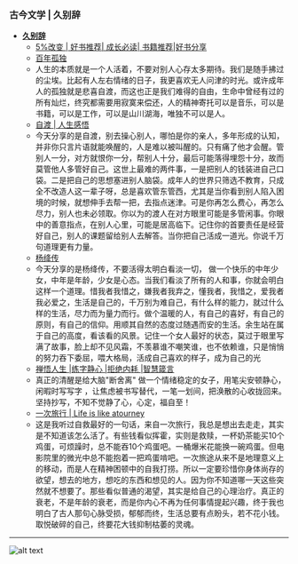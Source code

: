 ### 古今文学 | 久别辞
* **[久别辞](https://v.douyin.com/-M5R0fs46Mo/)**
  - [5%改变 | 好书推荐| 成长必读| 书籍推荐|好书分享](https://v.douyin.com/UgBhNa-5yCk/)
  - [百年孤独](https://v.douyin.com/j6aAftBgV0Q/)
  - 人生的本质就是一个人活着，不要对别人心存太多期待。我们是随手拂过的尘埃。比起有人左右情绪的日子，我更喜欢无人问津的时光。或许成年人的孤独就是悲喜自渡，而这也正是我们难得的自由，生命中曾经有过的所有灿烂，终究都需要用寂寞来偿还，人的精神寄托可以是音乐，可以是书籍，可以是工作，可以是山川湖海，唯独不可以是人。
  - [自渡 | 人生感悟](https://v.douyin.com/V6y2Oo_jUMo/)
  - 今天分享的是自渡，别去操心别人，哪怕是你的亲人，多年形成的认知，并非你只言片语就能唤醒的，人是难以被叫醒的。只有痛了他才会醒。管别人一分，对方就恨你一分，帮别人十分，最后可能落得埋怨十分，故而莫管他人多管好自己。这世上最难的两件事，一是把别人的钱装进自己口袋。二是把自己的思想塞进别人脑袋。成年人的世界只筛选不教育，只成全不改造人这一辈子呀，总是喜欢管东管西，尤其是当你看到别人陷入困境的时候，就想伸手去帮一把，去指点迷津。可是你再怎么费心，再怎么尽力，别人也未必领取。你以为的渡人在对方眼里可能是多管闲事。你眼中的善意指点，在别人心里，可能是居高临下。记住你的首要责任是经营好自己，别人的课题留给别人去解答。当你把自己活成一道光。你说千万句道理更有力量。
  - [杨绛传](https://v.douyin.com/ERfoaHfisgk/)
  - 今天分享的是杨绛传，不要活得太明白看淡一切， 做一个快乐的中年少女，中年是年龄，少女是心态。当我们看淡了所有的人和事，你就会明白这样一个道理。惜我者我惜之，嫌我者我弃之，懂我者，我惜之，爱我者我必爱之，生活是自己的，千万别为难自己，有什么样的能力，就过什么样的生活，尽力而为量力而行。做个温暖的人，有自己的喜好，有自己的原则，有自己的信仰。用顺其自然的态度过随遇而安的生活。余生站在属于自己的高度，看该看的风景。记住一个女人最好的状态，莫过于眼里写满了故事，脸上却不见风霜，不羡慕谁不嘲笑谁，也不依赖谁，只是悄悄的努力吞下委屈，喂大格局，活成自己喜欢的样子，成为自己的光
  - [禅悟人生 |练字静心 |拒绝内耗 |智慧箴言](https://v.douyin.com/vUMHZt6zy10/)
  - 真正的清醒是给大脑"断舍离" 做一个情绪稳定的女子，用笔尖安顿静心，闲暇时写写字 ，让焦虑被书写替代，一笔一划间，把涣散的心收拢回来。坚持抄写，不知不觉静了心，心定，福自至！
  - [一次旅行 | Life is like atourney](https://v.douyin.com/nxKfLYoYl_I/)
  - 这是我听过自救最好的一句话，来自一次旅行，我总是想出去走走，其实是不知道该怎么活了。有些钱看似挥霍，实则是救赎，一杯奶茶能买10个鸡蛋，可烦躁时，总不能吞10个鸡蛋吧。一桶爆米花能换一碗鸡蛋。但电影院里的微光中总不能抱着一把鸡蛋啃吧。一次旅途从来不是地理意义上的移动，而是人在精神困顿中的自我打捞。所以一定要珍惜你身体尚存的欲望，想去的地方，想吃的东西和想见的人。因为你不知道哪一天这些突然就不想要了。那些看似普通的渴望，其实是给自己的心理治疗。真正的衰老，不是年龄的衰老，而是你内心不再为任何事情提起兴趣，终于我也明白了古人那句心脉受损，郁郁而终，生活总要有点盼头，若不花小钱。取悦破碎的自己，终要花大钱抑制枯萎的灵魂。

---
![alt text](https://upload-bbs.miyoushe.com/upload/2022/11/01/266607709/6cc988d046df34315681e50f9c9f299c_1259576169906078498.PNG?x-oss-process=image//resize,s_600/quality,q_80/auto-orient,0/interlace,1/format,png)